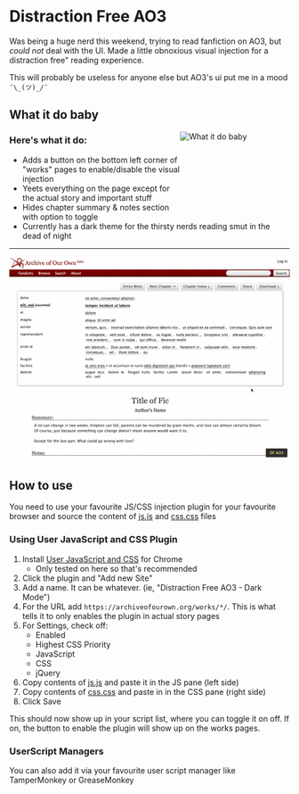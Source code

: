 # Distraction Free AO3

Was being a huge nerd this weekend, trying to read fanfiction on AO3, but *could not* deal with the UI. Made a little obnoxious visual injection for a distraction free" reading experience.

This will probably be useless for anyone else but AO3's ui put me in a mood `¯\_(ツ)_/¯`


## What it do baby

<img align="right" width="197" height="150" src="https://media.giphy.com/media/KxcDD4s0RDVcbcomuP/source.gif" alt="What it do baby">

### Here's what it do:

- Adds a button on the bottom left corner of "works" pages to enable/disable the visual injection
- Yeets everything on the page except for the actual story and important stuff
- Hides chapter summary & notes section with option to toggle
- Currently has a dark theme for the thirsty nerds reading smut in the dead of night

---


![DF AO3](df-ao3.gif)


## How to use

You need to use your favourite JS/CSS injection plugin for your favourite browser and source the content of [js.js](js.js) and [css.css](css.css) files


### Using User JavaScript and CSS Plugin

1. Install [User JavaScript and CSS](https://chrome.google.com/webstore/detail/user-javascript-and-css/nbhcbdghjpllgmfilhnhkllmkecfmpld?hl=en) for Chrome
    * Only tested on here so that's recommended
2. Click the plugin and "Add new Site"
3. Add a name. It can be whatever. (ie, "Distraction Free AO3 - Dark Mode")
4. For the URL add `https://archiveofourown.org/works/*/`. This is what tells it to only enables the plugin in actual story pages
5. For Settings, check off:
   * Enabled
   * Highest CSS Priority
   * JavaScript
   * CSS
   * jQuery
6. Copy contents of [js.js](js.js) and paste it in the JS pane (left side)
7. Copy contents of [css.css](css.css) and paste in in the CSS pane (right side)
8. Click Save

This should now show up in your script list, where you can toggle it on off. If on, the button to enable the plugin will show up on the works pages.

### UserScript Managers

You can also add it via your favourite user script manager like TamperMonkey or GreaseMonkey

